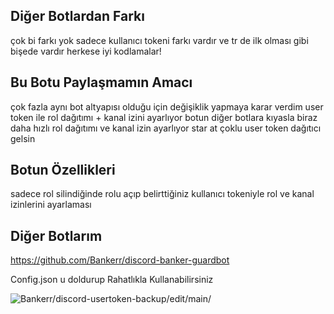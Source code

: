 ## Diğer Botlardan Farkı
çok bi farkı yok sadece kullanıcı tokeni farkı vardır ve tr de ilk olması gibi bişede vardır herkese iyi kodlamalar!

## Bu Botu Paylaşmamın Amacı
çok fazla aynı bot altyapısı olduğu için değişiklik yapmaya karar verdim user token ile rol dağıtımı + kanal izini ayarlıyor 
botun diğer botlara kıyasla biraz daha hızlı rol dağıtımı ve kanal izin ayarlıyor
star at çoklu user token dağıtıcı gelsin

## Botun Özellikleri
sadece rol silindiğinde rolu açıp belirttiğiniz kullanıcı tokeniyle rol ve kanal izinlerini ayarlaması

## Diğer Botlarım
https://github.com/Bankerr/discord-banker-guardbot

Config.json u doldurup Rahatlıkla Kullanabilirsiniz



<img src="https://komarev.com/ghpvc/?username=discord-usertoken-backup-main&label=Ziyaretçi%20Sayısı&color=da004e" alt="Bankerr/discord-usertoken-backup/edit/main/" /> <p>
